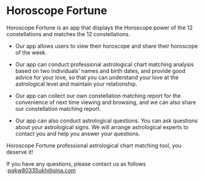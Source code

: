 # Horoscope Fortune

Horoscope Fortune is an app that displays the Horoscope power of the 12 constellations and matches the 12 constellations.

- Our app allows users to view their horoscope and share their horoscope of the week.

- Our app can conduct professional astrological chart matching analysis based on two individuals' names and birth dates, and provide good advice for your love, so that you can understand your love at the astrological level and maintain your relationship.

- Our app can collect our own constellation matching report for the convenience of next time viewing and browsing, and we can also share our constellation matching report.

- Our app can also conduct astrological questions. You can ask questions about your astrological signs. We will arrange astrological experts to contact you and help you answer your questions.

Horoscope Fortune professional astrological chart matching tool, you deserve it!

If you have any questions, please contact us as follows :pqkw80335ukh@sina.com
